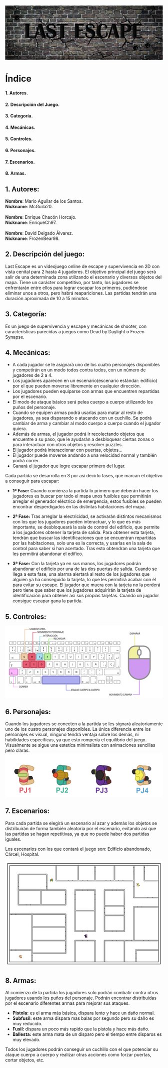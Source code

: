 ![Logo](/Imagenes/LogoProvisional.png)

# Índice
#### 1. Autores.
#### 2. Descripción del Juego.
#### 3. Categoría.
#### 4. Mecánicas.
#### 5. Controles.
#### 6. Personajes.
#### 7. Escenarios.
#### 8. Armas.

## 1. Autores:

**Nombre**: Mario Aguilar de los Santos. <br>
**Nickname**: McGuila20. <br><br>
**Nombre**: Enrique Chacón Horcajo. <br>
**Nickname**: EnriqueCh97. <br><br>
**Nombre**: David Delgado Álvarez. <br>
**Nickname**: FrozenBear98.

## 2. Descripción del juego:
Last Escape es un videojuego online de escape y supervivencia en 2D con vista cenital para 2 hasta 4 jugadores. El objetivo principal del juego será salir de una determinada zona utilizando el escenario y diversos objetos del mapa. Tiene un carácter competitivo, por tanto, los jugadores se enfrentarán entre ellos para lograr escapar los primeros, pudiéndose eliminar unos a otros, pero habrá reapariciones. Las partidas tendrán una duración aproximada de 10 a 15 minutos.

## 3. Categoría:
Es un juego de supervivencia y escape y mecánicas de shooter, con características parecidas a juegos como Dead by Daylight o Frozen Synapse.

## 4. Mecánicas:
  * A cada jugador se le asignará uno de los cuatro personajes disponibles y competirán en un modo todos contra todos, con un número de     jugadores de 2 a 4.  
  * Los jugadores aparecen en un escenario(escenario estándar: edificio) por el que pueden moverse libremente en cualquier dirección.
  * Los jugadores pueden equiparse con armas que encuentren repartidas por el escenario.
  * El modo de ataque básico será pelea cuerpo a cuerpo utilizando los puños del personaje.
  * Cuando se equipen armas podrá usarlas para matar al resto de jugadores, ya sea disparando o atacando con un cuchillo. Se podrá cambiar de arma y cambiar al modo cuerpo a cuerpo cuando el jugador quiera.
  * Además de armas, el jugador podrá ir recolectando objetos que encuentre a su paso, que le ayudarán a desbloquear ciertas zonas o para interactuar con otros objetos y resolver puzzles.
  * El jugador podrá interaccionar con puertas, objetos...
  * El jugador puede moverse andando a una velocidad normal y también podrá correr.
  * Ganará el jugador que logre escapar primero del lugar.

Cada partida se desarrolla en 3 por así decirlo fases, que marcan el objetivo a conseguir para escapar:
  * **1ª Fase:** Cuando comienza la partida lo primero que deberán hacer los jugadores es buscar por todo el mapa unos fusibles que permitirán arreglar el generador eléctrico de emergencia, estos fusibles se pueden encontrar desperdigados en las distintas habitaciones del mapa.
  
  * **2ª Fase:** Tras arreglar la electricidad, se activarán distintos mecanismos con los que los jugadores pueden interactuar, y lo que es más importante, se desbloqueará la sala de control del edificio, que permite a los jugadores obtener la tarjeta de salida. Para obtener esta tarjeta, tendrán que buscar las identificaciones que se encuentran repartidas por las habitaciones, solo una es la correcta, y usarlas en la sala de control para saber si han acertado. Tras esto obtendran una tarjeta que les permitirá abandonar el edifico.
  
  * **3ª Fase:** Con la tarjeta ya en sus manos, los jugadores podrán abandonar el edificio por una de las dos puertas de salida. Cuando se llega a esta fase, una alarma alertará al resto de los jugadores que alguien ya ha conseguido la tarjeta, lo que les permitirá acabar con él para evitar su escape. El jugador que muera con la tarjeta no la perderá pero tiene que saber que los jugadores adquirirán la tarjeta de identificación para obtener así sus propias tarjetas. Cuando un jugador consigue escapar gana la partida.

## 5. Controles:

![controles](/Imagenes/Controles.png)

## 6. Personajes:

Cuando los jugadores se conecten a la partida se les signará aleatoriamente uno de los cuatro personajes disponibles. La única diferencia entre los personajes es visual, ninguno tendrá ventaja sobre los demás, ni habilidades específicas, ya que esto rompería el equilibrio del juego. Visualmente se sigue una estetíca minimalista con animaciones sencillas pero claras.
![personajes_1](/Imagenes/Pjs.png)

## 7. Escenarios:

Para cada partida se elegirá un escenario al azar y además los objetos se distribuirán de forma también aleatoria por el escenario, evitando así que las partidas se hagan repetitivas, ya que no puede haber dos partidas iguales. 

Los escenarios con los que contará el juego son: Edificio abandonado, Cárcel, Hospital.

![Escenario](/Imagenes/BocetoEscenarioEdificio.png)

## 8. Armas:

Al comienzo de la partida los jugadores solo podrán combatir contra otros jugadores usando los puños del personaje. Podrán encontrar distribuidas por el escenario diferentes armas para mejorar sus ataques.
  
* **Pistola:** es el arma más básica, dispara lento y hace un daño normal.
* **Subfusil:** este arma dispara mas balas por segundo pero su daño es muy reducido.
* **Fusil:** dispara un poco más rapido que la pistola y hace más daño.
* **Ballesta:** este arma mata de un disparo pero el tiempo entre disparos es muy elevado.

Todos los jugadores podrán conseguir un cuchillo con el que potenciar su ataque cuerpo a cuerpo y realizar otras acciones como forzar puertas, cortar objetos, etc.
